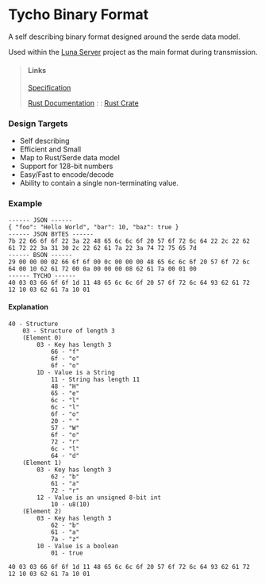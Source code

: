 # Tycho Binary Format
A self describing binary format designed around the serde data model.

Used within the [Luna Server](https://github.com/samhdev/luna) project as the main format during transmission.

> #### Links
> [Specification](specification.md)
>
> [Rust Documentation](https://docs.rs/tycho) 
> : :
> [Rust Crate](https://crates.io/crates/tycho)

### Design Targets
- Self describing
- Efficient and Small
- Map to Rust/Serde data model
- Support for 128-bit numbers
- Easy/Fast to encode/decode
- Ability to contain a single non-terminating value.

### Example
```
------ JSON ------
{ "foo": "Hello World", "bar": 10, "baz": true }
------ JSON BYTES ------
7b 22 66 6f 6f 22 3a 22 48 65 6c 6c 6f 20 57 6f 72 6c 64 22 2c 22 62 61 72 22 3a 31 30 2c 22 62 61 7a 22 3a 74 72 75 65 7d
------ BSON ------
29 00 00 00 02 66 6f 6f 00 0c 00 00 00 48 65 6c 6c 6f 20 57 6f 72 6c 64 00 10 62 61 72 00 0a 00 00 00 08 62 61 7a 00 01 00
------ TYCHO ------
40 03 03 66 6f 6f 1d 11 48 65 6c 6c 6f 20 57 6f 72 6c 64 93 62 61 72 12 10 03 62 61 7a 10 01
```

#### Explanation
```
40 - Structure
    03 - Structure of length 3
    (Element 0)
        03 - Key has length 3
            66 - "f"
            6f - "o"
            6f - "o"
        1D - Value is a String
            11 - String has length 11
            48 - "H"
            65 - "e" 
            6c - "l"
            6c - "l"
            6f - "o"
            20 - " "
            57 - "W"
            6f - "o"
            72 - "r"
            6c - "l"
            64 - "d"
    (Element 1)   
        03 - Key has length 3
            62 - "b"
            61 - "a"
            72 - "r"
        12 - Value is an unsigned 8-bit int
            10 - u8(10)
    (Element 2)   
        03 - Key has length 3
            62 - "b"
            61 - "a"
            7a - "z"
        10 - Value is a boolean
            01 - true

40 03 03 66 6f 6f 1d 11 48 65 6c 6c 6f 20 57 6f 72 6c 64 93 62 61 72 12 10 03 62 61 7a 10 01
```